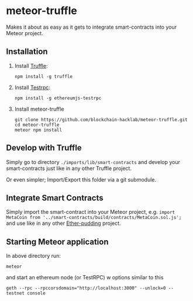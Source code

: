 # meteor-truffle

Makes it about as easy as it gets to integrate smart-contracts into your Meteor project.

## Installation

1. Install <a href="https://github.com/ConsenSys/truffle">Truffle</a>:
    ```
    npm install -g truffle
    ```
  
2. Install <a href="https://github.com/ethereumjs/testrpc">Testrpc</a>:

    ```
    npm install -g ethereumjs-testrpc
    ```

3. Install meteor-truffle
    ```
    git clone https://github.com/blockchain-hacklab/meteor-truffle.git
    cd meteor-truffle
    meteor npm install
    ```

## Develop with Truffle
Simply go to directory `./imports/lib/smart-contracts` and develop your smart-contracts just like in any other Truffle project.

Or even simpler; Import/Export this folder via a git submodule.

## Integrate Smart Contracts
Simply import the smart-contract into your Meteor project, e.g. `import MetaCoin from '../smart-contracts/build/contracts/MetaCoin.sol.js';` and use like in any other <a href="https://github.com/ConsenSys/ether-pudding">Ether-pudding</a> project.

## Starting Meteor application
In above directory run:

```
meteor
```

and start an ethereum node (or TestRPC) w options similar to this

```
geth --rpc --rpccorsdomain="http://localhost:3000" --unlock=0 --testnet console
```
